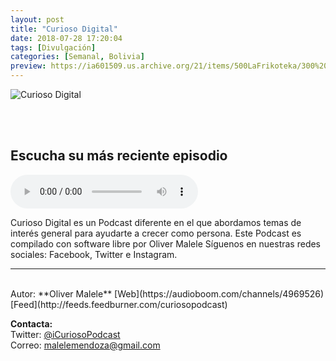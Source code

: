 ```yaml
---
layout: post
title: "Curioso Digital"
date: 2018-07-28 17:20:04
tags: [Divulgación]
categories: [Semanal, Bolivia]
preview: https://ia601509.us.archive.org/21/items/500LaFrikoteka/300%20Oliver.jpg
---
```


![Curioso Digital](https://ia601509.us.archive.org/21/items/500LaFrikoteka/500%20-%20Oliver.jpg)

<br/>
<br/>

## Escucha su más reciente episodio

<!--reproductor-feed=http://feeds.feedburner.com/curiosopodcast-->
<!--reproductor-start-->
<audio id="audio" preload="auto" controls="" src="https://audioboom.com/posts/7063390.mp3?modified=1540673680&source=rss&stitched=1"></audio>
<!--reproductor-end-->

Curioso Digital es un Podcast diferente en el que abordamos temas de interés general para ayudarte a crecer como persona.
Este Podcast es compilado con software libre por Oliver Malele
Síguenos en nuestras redes sociales: Facebook, Twitter e Instagram.

_ _ _

<br>
Autor: **Oliver Malele**  
[Web](https://audioboom.com/channels/4969526)
[Feed](http://feeds.feedburner.com/curiosopodcast)  



**Contacta:**  
Twitter: [@iCuriosoPodcast](https://twitter.com/iCuriosoPodcast)  
Correo: [malelemendoza@gmail.com](mailto:malelemendoza@gmail.com)  
